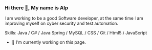 ### Hi there 👋, My name is Alp
I am working to be a good Software developer, at the same time I am improving myself on cyber security and test automation.

Skills: Java / C# / Java Spring / MySQL / CSS / Git / Html5 / JavaScript

- 🔭 I’m currently working on this page. 





